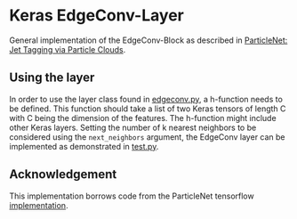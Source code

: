 # Keras EdgeConv-Layer

General implementation of the EdgeConv-Block as described in [ParticleNet: Jet Tagging via Particle Clouds](https://arxiv.org/abs/1902.08570).

## Using the layer

In order to use the layer class found in [edgeconv.py](edgeconv.py), a h-function needs to be defined. This function should take a list of two Keras tensors of length C with C being the dimension of the features. The h-function might include other Keras layers. Setting the number of k nearest neighbors to be considered using the `next_neighbors` argument, the EdgeConv layer can be implemented as demonstrated in [test.py](test.py).

## Acknowledgement
This implementation borrows code from the ParticleNet tensorflow [implementation](https://github.com/hqucms/ParticleNet).
